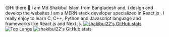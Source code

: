 😍Hi there 👋
I am Md Shakibul Islam from Bangladesh and, i design and develop the websites.I am a MERN stack developer specialized in React.js . I really enjoy to learn C, C++, Python and Javascript language and frameworks like React.js and Next.js.
[![shakibul22's GitHub stats](https://github-readme-stats.vercel.app/api?username=shakibul22)](https://github.com/shakibul22/github-readme-stats)
![Top Langs](https://github-readme-stats.vercel.app/api/top-langs/?username=shakibul22&hide_progress=true)
![shakibul22's GitHub stats](https://github-readme-stats.vercel.app/api?username=shakibul22&show_icons=true&theme=radical)

